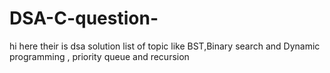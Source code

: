 # DSA-C-question-
hi here their is dsa solution list of topic like BST,Binary search and Dynamic programming , priority queue and recursion
